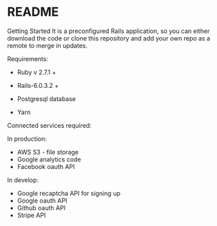 # README

Getting Started
It is a preconfigured Rails application, so you can either download the code
or clone this repository and add your own repo as a remote to merge in updates.

Requirements:

* Ruby v 2.7.1 +

* Rails-6.0.3.2 +

* Postgresql database

* Yarn

Connected services required:

In production:
* AWS S3 - file storage
* Google analytics code
* Facebook oauth API

In develop:
* Google recaptcha API for signing up
* Google oauth API
* Github oauth API
* Stripe API
